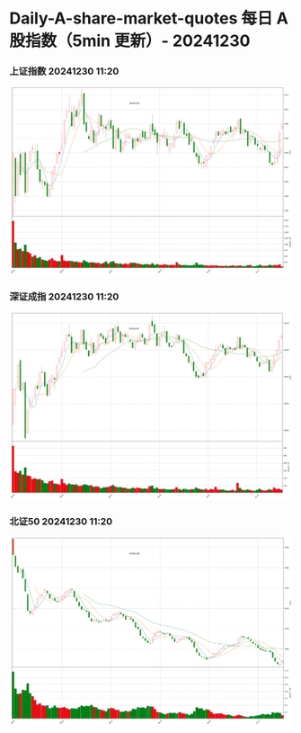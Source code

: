 
# Daily-A-share-market-quotes 每日 A 股指数（5min 更新）- 20241230

### 上证指数 20241230 11:20
![](./fig/2024/12/20241230-sh000001.png)

### 深证成指 20241230 11:20
![](./fig/2024/12/20241230-sz399001.png)

### 北证50 20241230 11:20
![](./fig/2024/12/20241230-bj899050.png)
